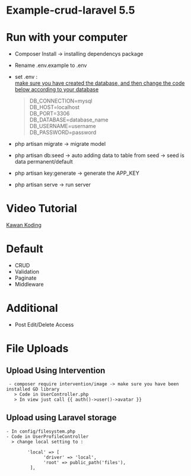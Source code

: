 # Example-crud-laravel 5.5

# Run with your computer
  - Composer Install -> installing dependencys package
  - Rename .env.example to .env
  - set .env : <br>
      <u> make sure you have created the database, and then change the code below according to your database</u>

      > DB_CONNECTION=mysql <br>
      > DB_HOST=localhost <br>
      > DB_PORT=3306 <br>
      > DB_DATABASE=database_name <br>
      > DB_USERNAME=username <br>
      > DB_PASSWORD=password

  - php artisan migrate -> migrate model
  - php artisan db:seed -> auto adding data to table from seed -> seed is data permanent/default
  - php artisan key:generate -> generate the APP_KEY 
  - php artisan serve -> run server

# Video Tutorial
  [Kawan Koding](https://kawankoding.com/)

# Default
  - CRUD
  - Validation
  - Paginate
  - Middleware

# Additional
  - Post Edit/Delete Access

# File Uploads
  ## Upload Using Intervention
     - composer require intervention/image -> make sure you have been installed GD library
       > Code in UserController.php
       > In view just call {{ auth()->user()->avatar }}
    
  
  ## Upload using Laravel storage
    - In config/filesystem.php
    - Code in UserProfileController
      > change local setting to : 

            'local' => [
                  'driver' => 'local',
                  'root' => public_path('files'),
             ],
  
